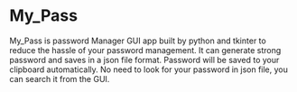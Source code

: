 # My_Pass
My_Pass is password Manager GUI app built by python and tkinter to reduce the hassle of your password management. It can generate strong password and saves in a json file format. Password will be saved to your clipboard automatically. No need to look for your password in json file, you can search it from the GUI.
